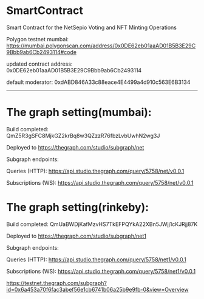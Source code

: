 # SmartContract
Smart Contract for the NetSepio Voting and NFT Minting Operations

Polygon testnet mumbai:
https://mumbai.polygonscan.com/address/0x0DE62eb01aaAD01B5B3E29C9Bbb9ab6Cb2493114#code

updated contract address: 0x0DE62eb01aaAD01B5B3E29C9Bbb9ab6Cb2493114

default moderator: 0xdABD846A33c88eace4E4499a4d910c563E6B3134 



---

# The graph setting(mumbai):

Build completed: QmZ5R3gSFC8MjkGZ2krBq8w3QZzzR76fbzLvbUwhN2wg3J

Deployed to https://thegraph.com/studio/subgraph/net

Subgraph endpoints:

Queries (HTTP):     https://api.studio.thegraph.com/query/5758/net/v0.0.1

Subscriptions (WS): https://api.studio.thegraph.com/query/5758/net/v0.0.1



# The graph setting(rinkeby):

Build completed: QmUaBWDjKafMzvHS7TkEFPQYkA22XBn5JWjj1cKJRjj87K

Deployed to https://thegraph.com/studio/subgraph/net1

Subgraph endpoints:

Queries (HTTP):     https://api.studio.thegraph.com/query/5758/net1/v0.0.1

Subscriptions (WS): https://api.studio.thegraph.com/query/5758/net1/v0.0.1

https://testnet.thegraph.com/subgraph?id=0x6a453a70f6fac3abef56e1cb6741b06a25b9e9fb-0&view=Overview
